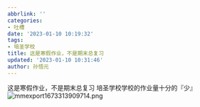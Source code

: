 ```yaml
---
abbrlink: ''
categories:
- 吐槽
date: '2023-01-10 10:19:32'
tags:
- 培圣学校
title: 这是寒假作业，不是期末总复习
updated: '2023-01-10 10:31:46'
author: 孙悟元
---
```

这是寒假作业，不是期末总复习
培圣学校学校的作业量十分的『少』
![mmexport1673313909714.png](https://cdn.wuyuan.dev/img/mmexport1673313909714.png)
